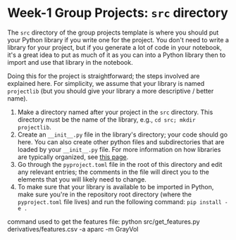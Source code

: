 # Week-1 Group Projects: `src` directory

The `src` directory of the group projects template is where you should put your
Python library if you write one for the project. You don't need to write a
library for your project, but if you generate a lot of code in your notebook,
it's a great idea to put as much of it as you can into a Python library then to
import and use that library in the notebook.

Doing this for the project is straightforward; the steps involved are explained
here. For simplicity, we assume that your library is named `projectlib` (but
you should give your library a more descriptive / better name).

1. Make a directory named after your project in the `src` directory. This
   directory must be the name of the library, e.g., `cd src; mkdir projectlib`.
2. Create an `__init__.py` file in the library's directory; your code should go
   here. You can also create other python files and subdirectories that are
   loaded by your `__init__.py` file. For more information on how libraries are
   typically organized, see [this page](
   https://docs.python.org/3/tutorial/modules.html).
3. Go through the `pyproject.toml` file in the root of this directory and edit
   any relevant entries; the comments in the file will direct you to the
   elements that you will likely need to change.
4. To make sure that your library is available to be imported in Python, make
   sure you're in the repository root directory (where the `pyproject.toml`
   file lives) and run the following command:
   `pip install -e .`

command used to get the features file: python src/get_features.py derivatives/features.csv -a aparc -m GrayVol